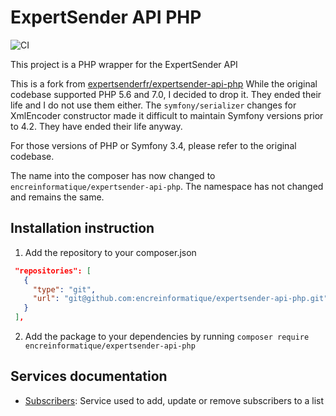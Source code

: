 ExpertSender API PHP
====================

![CI](https://github.com/encreinformatique/expertsender-api-php/workflows/CI/badge.svg)

This project is a PHP wrapper for the ExpertSender API

This is a fork from [expertsenderfr/expertsender-api-php](https://github.com/expertsenderfr/expertsender-api-php)
While the original codebase supported PHP 5.6 and 7.0, I decided to drop it.
They ended their life and I do not use them either. The `symfony/serializer` changes for XmlEncoder constructor made it
difficult to maintain Symfony versions prior to 4.2. They have ended their life anyway.

For those versions of PHP or Symfony 3.4, please refer to the original codebase.

The name into the composer has now changed to `encreinformatique/expertsender-api-php`.
The namespace has not changed and remains the same.

Installation instruction
------------------------
1. Add the repository to your composer.json
```json
 "repositories": [
   {
     "type": "git",
     "url": "git@github.com:encreinformatique/expertsender-api-php.git"
   }
 ],
```

2. Add the package to your dependencies by running
`composer require encreinformatique/expertsender-api-php`

Services documentation
----------------------

- [Subscribers](docs/services/subscribers.md): Service used to add, update or remove subscribers to a list
